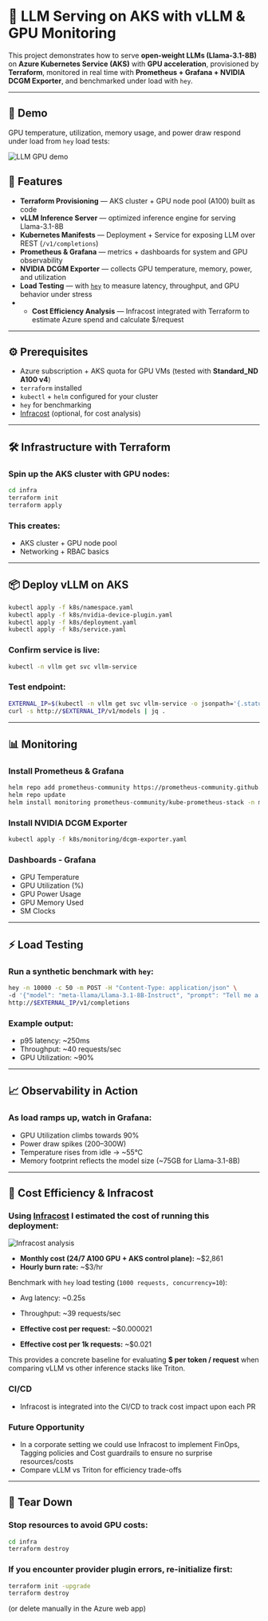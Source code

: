 # 🚀 LLM Serving on AKS with vLLM & GPU Monitoring

This project demonstrates how to serve **open-weight LLMs (Llama-3.1-8B)** on **Azure Kubernetes Service (AKS)** with **GPU acceleration**, provisioned by **Terraform**, monitored in real time with **Prometheus + Grafana + NVIDIA DCGM Exporter**, and benchmarked under load with `hey`.

---

## 🎥 Demo

GPU temperature, utilization, memory usage, and power draw respond under load from `hey` load tests:

![LLM GPU demo](docs/img/aks-llm-vllm.gif)

## 🚀 Features

- **Terraform Provisioning** — AKS cluster + GPU node pool (A100) built as code
- **vLLM Inference Server** — optimized inference engine for serving Llama-3.1-8B
- **Kubernetes Manifests** — Deployment + Service for exposing LLM over REST (`/v1/completions`)
- **Prometheus & Grafana** — metrics + dashboards for system and GPU observability
- **NVIDIA DCGM Exporter** — collects GPU temperature, memory, power, and utilization
- **Load Testing** — with [`hey`](https://github.com/rakyll/hey) to measure latency, throughput, and GPU behavior under stress
- - **Cost Efficiency Analysis** — Infracost integrated with Terraform to estimate Azure spend and calculate $/request

---

## ⚙️ Prerequisites

- Azure subscription + AKS quota for GPU VMs (tested with **Standard_ND A100 v4**)
- `terraform` installed
- `kubectl` + `helm` configured for your cluster
- `hey` for benchmarking
- [Infracost](https://www.infracost.io/docs/) (optional, for cost analysis)

---

## 🛠️ Infrastructure with Terraform

### Spin up the AKS cluster with GPU nodes:

```bash
cd infra
terraform init
terraform apply
```

### This creates:

- AKS cluster + GPU node pool
- Networking + RBAC basics

---

## 📦 Deploy vLLM on AKS

```bash
kubectl apply -f k8s/namespace.yaml
kubectl apply -f k8s/nvidia-device-plugin.yaml
kubectl apply -f k8s/deployment.yaml
kubectl apply -f k8s/service.yaml
```

### Confirm service is live:

```bash
kubectl -n vllm get svc vllm-service
```

### Test endpoint:

```bash
EXTERNAL_IP=$(kubectl -n vllm get svc vllm-service -o jsonpath='{.status.loadBalancer.ingress[0].ip}')
curl -s http://$EXTERNAL_IP/v1/models | jq .
```

---

## 📊 Monitoring

### Install Prometheus & Grafana

```bash
helm repo add prometheus-community https://prometheus-community.github.io/helm-charts
helm repo update
helm install monitoring prometheus-community/kube-prometheus-stack -n monitoring --create-namespace
```

### Install NVIDIA DCGM Exporter

```bash
kubectl apply -f k8s/monitoring/dcgm-exporter.yaml
```

### Dashboards - Grafana

- GPU Temperature
- GPU Utilization (%)
- GPU Power Usage
- GPU Memory Used
- SM Clocks

---

## ⚡ Load Testing

### Run a synthetic benchmark with `hey`:

```bash
hey -n 10000 -c 50 -m POST -H "Content-Type: application/json" \
-d '{"model": "meta-llama/Llama-3.1-8B-Instruct", "prompt": "Tell me a story about a robot who goes to the olympics"}' \
http://$EXTERNAL_IP/v1/completions
```

### Example output:

- p95 latency: ~250ms
- Throughput: ~40 requests/sec
- GPU Utilization: ~90%

---

## 📈 Observability in Action

### As load ramps up, watch in Grafana:

- GPU Utilization climbs towards 90%
- Power draw spikes (200–300W)
- Temperature rises from idle → ~55°C
- Memory footprint reflects the model size (~75GB for Llama-3.1-8B)

---

## 💸 Cost Efficiency & Infracost

### Using [Infracost](https://www.infracost.io/) I estimated the cost of running this deployment:

![Infracost analysis](docs/img/infracost.png)

- **Monthly cost (24/7 A100 GPU + AKS control plane):** ~$2,861
- **Hourly burn rate:** ~$3/hr

Benchmark with `hey` load testing (`1000 requests, concurrency=10`):

- Avg latency: ~0.25s
- Throughput: ~39 requests/sec

- **Effective cost per request:** ~$0.000021
- **Effective cost per 1k requests:** ~$0.021

This provides a concrete baseline for evaluating **$ per token / request** when comparing vLLM vs other inference stacks like Triton.

### **CI/CD**

- Infracost is integrated into the CI/CD to track cost impact upon each PR

### **Future Opportunity**

- In a corporate setting we could use Infracost to implement FinOps, Tagging policies and Cost guardrails to ensure no surprise resources/costs
- Compare vLLM vs Triton for efficiency trade-offs

---

## 🧹 Tear Down

### Stop resources to avoid GPU costs:

```bash
cd infra
terraform destroy
```

### If you encounter provider plugin errors, re-initialize first:

```bash
terraform init -upgrade
terraform destroy
```

(or delete manually in the Azure web app)
